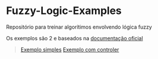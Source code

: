 # Fuzzy-Logic-Examples
Repositório para treinar algorítimos envolvendo lógica fuzzy

Os exemplos são 2 e baseados na [documentação oficial](https://pythonhosted.org/scikit-fuzzy/api/api.html)

> [Exemplo simples](https://github.com/douglassc1999/Fuzzy-Logic-Examples/blob/master/Fuzzy%20Control%20Systems%20-%20The%20Tipping%20Problem.ipynb)
> [Exemplo com controler](https://github.com/douglassc1999/Fuzzy-Logic-Examples/blob/master/The%20Tipping%20Problem.ipynb)

